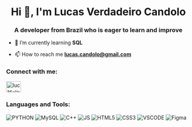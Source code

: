 <h1 align="center">Hi 👋, I'm Lucas Verdadeiro Candolo</h1>
<h3 align="center">A developer from Brazil who is eager to learn and improve</h3>


- 🌱 I’m currently learning **SQL**

- 📫 How to reach me **lucas.candolo@gmail.com**

<h3 align="left">Connect with me:</h3>
<p align="left">
<a href="https://linkedin.com/in/lucas-v-candolo-b840a7239" target="blank"><img align="center" src="https://raw.githubusercontent.com/rahuldkjain/github-profile-readme-generator/master/src/images/icons/Social/linked-in-alt.svg" alt="lucas-v-candolo-b840a7239" height="30" width="40" /></a>
</p>


<h3 align="left">Languages and Tools:</h3>
<p align="left">
<img align="center" alt="PYTHON" src = "https://img.shields.io/badge/Python-14354C?style=for-the-badge&logo=python&logoColor=white" />
<img align="center" alt="MySQL" src = "https://img.shields.io/badge/mysql-4479A1.svg?style=for-the-badge&logo=mysql&logoColor=white" />
<img align="center" alt="C++" src = "https://img.shields.io/badge/c++-%2300599C.svg?style=for-the-badge&logo=c%2B%2B&logoColor=white" />
<img align="center" alt="JS" src = "https://img.shields.io/badge/JavaScript-F7DF1E?style=for-the-badge&logo=javascript&logoColor=black" />
<img align="center" alt="HTML5" src = "https://img.shields.io/badge/HTML5-E34F26?style=for-the-badge&logo=html5&logoColor=white" />
<img align="center" alt="CSS3" src = "https://img.shields.io/badge/CSS3-1572B6?style=for-the-badge&logo=css3&logoColor=white" />
<img align="center" alt="VSCODE" src="https://img.shields.io/badge/VSCode-0078D4?style=for-the-badge&logo=visual%20studio%20code&logoColor=white"/>
<img align="center" alt="Figma" src="https://img.shields.io/badge/Figma-F24E1E?style=for-the-badge&logo=figma&logoColor=white"/>
